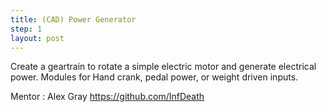 ```yaml
---
title: (CAD) Power Generator
step: 1
layout: post
---
```


Create a geartrain to rotate a simple electric motor and generate electrical power. Modules for Hand crank, pedal power, or weight driven inputs.
  
Mentor : Alex Gray https://github.com/InfDeath

